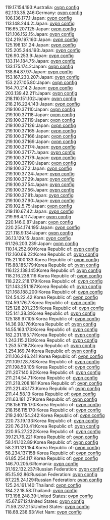 119.17.154.193:Australia: [ovpn config](vpn/119_17_154_193.ovpn)  
62.133.35.246:Germany: [ovpn config](vpn/62_133_35_246.ovpn)  
106.136.177.1:Japan: [ovpn config](vpn/106_136_177_1.ovpn)  
113.148.244.2:Japan: [ovpn config](vpn/113_148_244_2.ovpn)  
116.65.207.125:Japan: [ovpn config](vpn/116_65_207_125.ovpn)  
121.106.152.15:Japan: [ovpn config](vpn/121_106_152_15.ovpn)  
124.219.197.160:Japan: [ovpn config](vpn/124_219_197_160.ovpn)  
125.198.131.24:Japan: [ovpn config](vpn/125_198_131_24.ovpn)  
125.205.244.193:Japan: [ovpn config](vpn/125_205_244_193.ovpn)  
126.90.253.9:Japan: [ovpn config](vpn/126_90_253_9.ovpn)  
133.114.184.75:Japan: [ovpn config](vpn/133_114_184_75.ovpn)  
133.175.174.2:Japan: [ovpn config](vpn/133_175_174_2.ovpn)  
138.64.87.97:Japan: [ovpn config](vpn/138_64_87_97.ovpn)  
153.167.230.207:Japan: [ovpn config](vpn/153_167_230_207.ovpn)  
153.227.105.80:Japan: [ovpn config](vpn/153_227_105_80.ovpn)  
164.70.214.2:Japan: [ovpn config](vpn/164_70_214_2.ovpn)  
203.139.42.211:Japan: [ovpn config](vpn/203_139_42_211.ovpn)  
218.110.151.102:Japan: [ovpn config](vpn/218_110_151_102.ovpn)  
218.216.224.143:Japan: [ovpn config](vpn/218_216_224_143.ovpn)  
219.100.37.110:Japan: [ovpn config](vpn/219_100_37_110.ovpn)  
219.100.37.118:Japan: [ovpn config](vpn/219_100_37_118.ovpn)  
219.100.37.119:Japan: [ovpn config](vpn/219_100_37_119.ovpn)  
219.100.37.126:Japan: [ovpn config](vpn/219_100_37_126.ovpn)  
219.100.37.165:Japan: [ovpn config](vpn/219_100_37_165.ovpn)  
219.100.37.166:Japan: [ovpn config](vpn/219_100_37_166.ovpn)  
219.100.37.169:Japan: [ovpn config](vpn/219_100_37_169.ovpn)  
219.100.37.174:Japan: [ovpn config](vpn/219_100_37_174.ovpn)  
219.100.37.177:Japan: [ovpn config](vpn/219_100_37_177.ovpn)  
219.100.37.179:Japan: [ovpn config](vpn/219_100_37_179.ovpn)  
219.100.37.190:Japan: [ovpn config](vpn/219_100_37_190.ovpn)  
219.100.37.2:Japan: [ovpn config](vpn/219_100_37_2.ovpn)  
219.100.37.24:Japan: [ovpn config](vpn/219_100_37_24.ovpn)  
219.100.37.29:Japan: [ovpn config](vpn/219_100_37_29.ovpn)  
219.100.37.54:Japan: [ovpn config](vpn/219_100_37_54.ovpn)  
219.100.37.56:Japan: [ovpn config](vpn/219_100_37_56.ovpn)  
219.100.37.81:Japan: [ovpn config](vpn/219_100_37_81.ovpn)  
219.100.37.90:Japan: [ovpn config](vpn/219_100_37_90.ovpn)  
219.102.5.75:Japan: [ovpn config](vpn/219_102_5_75.ovpn)  
219.110.67.42:Japan: [ovpn config](vpn/219_110_67_42.ovpn)  
219.96.4.117:Japan: [ovpn config](vpn/219_96_4_117.ovpn)  
220.146.0.87:Japan: [ovpn config](vpn/220_146_0_87.ovpn)  
220.254.174.195:Japan: [ovpn config](vpn/220_254_174_195.ovpn)  
221.118.9.134:Japan: [ovpn config](vpn/221_118_9_134.ovpn)  
36.13.129.15:Japan: [ovpn config](vpn/36_13_129_15.ovpn)  
61.126.203.239:Japan: [ovpn config](vpn/61_126_203_239.ovpn)  
110.14.252.60:Korea Republic of: [ovpn config](vpn/110_14_252_60.ovpn)  
112.160.69.22:Korea Republic of: [ovpn config](vpn/112_160_69_22.ovpn)  
115.21.100.133:Korea Republic of: [ovpn config](vpn/115_21_100_133.ovpn)  
115.88.185.179:Korea Republic of: [ovpn config](vpn/115_88_185_179.ovpn)  
116.122.138.145:Korea Republic of: [ovpn config](vpn/116_122_138_145.ovpn)  
118.216.238.116:Korea Republic of: [ovpn config](vpn/118_216_238_116.ovpn)  
118.222.218.179:Korea Republic of: [ovpn config](vpn/118_222_218_179.ovpn)  
121.143.251.187:Korea Republic of: [ovpn config](vpn/121_143_251_187.ovpn)  
121.168.188.200:Korea Republic of: [ovpn config](vpn/121_168_188_200.ovpn)  
124.54.22.42:Korea Republic of: [ovpn config](vpn/124_54_22_42.ovpn)  
124.59.176.7:Korea Republic of: [ovpn config](vpn/124_59_176_7.ovpn)  
125.128.201.235:Korea Republic of: [ovpn config](vpn/125_128_201_235.ovpn)  
125.141.38.3:Korea Republic of: [ovpn config](vpn/125_141_38_3.ovpn)  
125.189.97.105:Korea Republic of: [ovpn config](vpn/125_189_97_105.ovpn)  
14.36.98.176:Korea Republic of: [ovpn config](vpn/14_36_98_176.ovpn)  
14.55.163.173:Korea Republic of: [ovpn config](vpn/14_55_163_173.ovpn)  
182.231.195.17:Korea Republic of: [ovpn config](vpn/182_231_195_17.ovpn)  
1.243.115.213:Korea Republic of: [ovpn config](vpn/1_243_115_213.ovpn)  
1.253.57.187:Korea Republic of: [ovpn config](vpn/1_253_57_187.ovpn)  
1.254.169.74:Korea Republic of: [ovpn config](vpn/1_254_169_74.ovpn)  
211.106.246.241:Korea Republic of: [ovpn config](vpn/211_106_246_241.ovpn)  
211.109.128.78:Korea Republic of: [ovpn config](vpn/211_109_128_78.ovpn)  
211.198.59.105:Korea Republic of: [ovpn config](vpn/211_198_59_105.ovpn)  
211.207.140.62:Korea Republic of: [ovpn config](vpn/211_207_140_62.ovpn)  
211.214.54.71:Korea Republic of: [ovpn config](vpn/211_214_54_71.ovpn)  
211.218.208.181:Korea Republic of: [ovpn config](vpn/211_218_208_181.ovpn)  
211.221.43.173:Korea Republic of: [ovpn config](vpn/211_221_43_173.ovpn)  
211.44.58.13:Korea Republic of: [ovpn config](vpn/211_44_58_13.ovpn)  
211.63.181.27:Korea Republic of: [ovpn config](vpn/211_63_181_27.ovpn)  
218.156.115.170:Korea Republic of: [ovpn config](vpn/218_156_115_170.ovpn)  
218.156.115.170:Korea Republic of: [ovpn config](vpn/218_156_115_170.ovpn)  
219.240.154.242:Korea Republic of: [ovpn config](vpn/219_240_154_242.ovpn)  
220.73.19.133:Korea Republic of: [ovpn config](vpn/220_73_19_133.ovpn)  
220.76.210.41:Korea Republic of: [ovpn config](vpn/220_76_210_41.ovpn)  
220.95.27.222:Korea Republic of: [ovpn config](vpn/220_95_27_222.ovpn)  
39.121.76.221:Korea Republic of: [ovpn config](vpn/39_121_76_221.ovpn)  
58.141.102.89:Korea Republic of: [ovpn config](vpn/58_141_102_89.ovpn)  
58.231.121.154:Korea Republic of: [ovpn config](vpn/58_231_121_154.ovpn)  
58.234.137.158:Korea Republic of: [ovpn config](vpn/58_234_137_158.ovpn)  
61.85.254.117:Korea Republic of: [ovpn config](vpn/61_85_254_117.ovpn)  
146.70.205.6:Romania: [ovpn config](vpn/146_70_205_6.ovpn)  
31.162.132.237:Russian Federation: [ovpn config](vpn/31_162_132_237.ovpn)  
85.15.92.86:Russian Federation: [ovpn config](vpn/85_15_92_86.ovpn)  
87.225.24.129:Russian Federation: [ovpn config](vpn/87_225_24_129.ovpn)  
125.24.161.140:Thailand: [ovpn config](vpn/125_24_161_140.ovpn)  
184.22.18.58:Thailand: [ovpn config](vpn/184_22_18_58.ovpn)  
173.198.248.39:United States: [ovpn config](vpn/173_198_248_39.ovpn)  
45.67.97.12:United States: [ovpn config](vpn/45_67_97_12.ovpn)  
71.59.237.215:United States: [ovpn config](vpn/71_59_237_215.ovpn)  
118.68.238.63:Viet Nam: [ovpn config](vpn/118_68_238_63.ovpn)  
